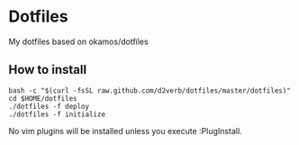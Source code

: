 # Dotfiles
My dotfiles based on okamos/dotfiles

## How to install
```
bash -c "$(curl -fsSL raw.github.com/d2verb/dotfiles/master/dotfiles)"
cd $HOME/dotfiles
./dotfiles -f deploy
./dotfiles -f initialize
```

No vim plugins will be installed unless you execute :PlugInstall.
